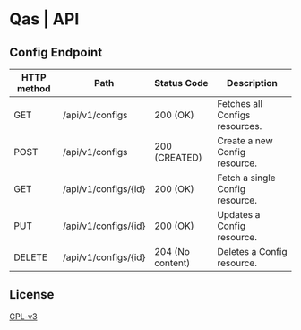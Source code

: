 # Qas | API

## Config Endpoint

| HTTP method | Path                 | Status Code      | Description                     |
|-------------|----------------------|------------------|---------------------------------|
| GET         | /api/v1/configs      | 200 (OK)         | Fetches all Configs resources.  |
| POST        | /api/v1/configs      | 200 (CREATED)    | Create a new Config resource.   |
| GET         | /api/v1/configs/{id} | 200 (OK)         | Fetch a single Config resource. |
| PUT         | /api/v1/configs/{id} | 200 (OK)         | Updates a Config resource.      |
| DELETE      | /api/v1/configs/{id} | 204 (No content) | Deletes a Config resource.      |

## License

[GPL-v3](https://www.gnu.org/licenses/gpl-3.0.en.html)


